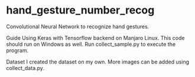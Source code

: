 # hand_gesture_number_recog

Convolutional Neural Network to recognize hand gestures.
 
Guide
Using Keras with Tensorflow backend on Manjaro Linux. This code should run on Windows as well.
Run collect_sample.py to execute the program.  

Dataset
I created the dataset on my own. More images can be added using collect_data.py.
